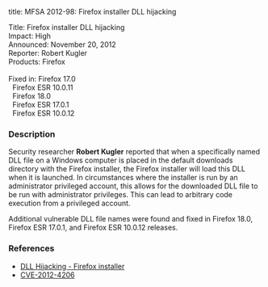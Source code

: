title: MFSA 2012-98: Firefox installer DLL hijacking

<p>
<span class="label">Title:</span>      Firefox installer DLL hijacking<br/>
<span class="label">Impact:</span>     High<br/>
<span class="label">Announced:</span>  November 20, 2012<br/>
<span class="label">Reporter:</span>   Robert Kugler<br/>
<span class="label">Products:</span>   Firefox<br/>
<br/>
<span class="label">Fixed in:</span>   Firefox 17.0<br/>
<span class="label">&#160;</span>      Firefox ESR 10.0.11<br/>
<span class="label">&#160;</span>      Firefox 18.0<br/>
<span class="label">&#160;</span>      Firefox ESR 17.0.1<br/>
<span class="label">&#160;</span>      Firefox ESR 10.0.12<br/>
</p>


<h3>Description</h3>

<p>Security researcher <strong>Robert Kugler</strong> reported that when a specifically named DLL file on a Windows computer is placed in the default downloads directory with the Firefox installer, the Firefox installer will load this DLL when it is launched. In circumstances where the installer is run by an administrator privileged account, this allows for the downloaded DLL file to be run with administrator privileges. This can lead to arbitrary code execution from a privileged account. 
</p>

<p class="note">Additional vulnerable DLL file names were found and fixed in Firefox 18.0, Firefox ESR 17.0.1, and Firefox ESR 10.0.12 releases.</p> 

<h3>References</h3>

<ul>
  <li><a href="https://bugzilla.mozilla.org/show_bug.cgi?id=792106">
      DLL Hijacking - Firefox installer</a></li>
  <li><a href="http://cve.mitre.org/cgi-bin/cvename.cgi?name=CVE-2012-4206" class="ex-ref">CVE-2012-4206</a></li>
</ul>



